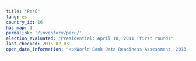 ```yaml
---
title: "Perú"
lang: es
country_id: 16
has_map: 1
permalink: '/inventory/peru/'
election_evaluated: "Presidential: April 10, 2011 (first round)"
last_checked: 2015-02-03
open_data_information: "<p>World Bank Data Readiness Assessment, 2013 (Looks at Gov measures for Open Data initiative): <a target=_blank href=http://data.worldbank.org/sites/default/files/1/odra-peru-final-.pdf>http://data.worldbank.org/sites/default/files/1/odra-peru-final-.pdf</a><br>Open government partnership: <a target=_blank href=http://www.opengovpartnership.org/country/peru>http://www.opengovpartnership.org/country/peru</a><br>INFOgob website</p>"
---
```

